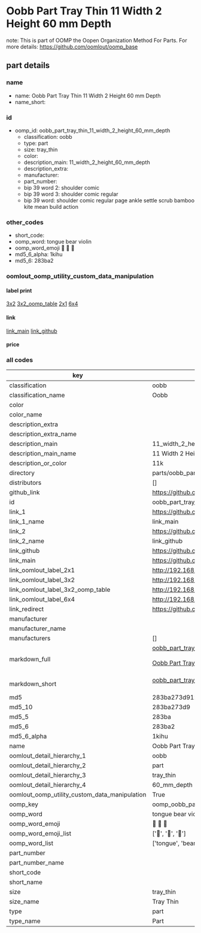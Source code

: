 # Oobb Part Tray Thin 11 Width 2 Height 60 mm Depth  

note: This is part of OOMP the Oopen Organization Method For Parts. For more details: https://github.com/oomlout/oomp_base

##  part details
  







### name
* name: Oobb Part Tray Thin 11 Width 2 Height 60 mm Depth
* name_short: 
### id
* oomp_id: oobb_part_tray_thin_11_width_2_height_60_mm_depth
  * classification: oobb
  * type: part
  * size: tray_thin
  * color: 
  * description_main: 11_width_2_height_60_mm_depth
  * description_extra: 
  * manufacturer: 
  * part_number: 
  * bip 39 word 2: shoulder comic
  * bip 39 word 3: shoulder comic regular
  * bip 39 word: shoulder comic regular page ankle settle scrub bamboo kite mean build action

### other_codes
* short_code: 
* oomp_word: tongue bear violin
* oomp_word_emoji :tongue: :bear: :violin:
* md5_6_alpha: 1kihu
* md5_6: 283ba2






### oomlout_oomp_utility_custom_data_manipulation
#### label print
[3x2](http://192.168.1.245:1112/?label=oomp%201kihu)
[3x2_oomp_table](http://192.168.1.108:1112/?label=oomp%201kihu)
[2x1](http://192.168.1.242:1112/?label=oomp%201kihu)
[6x4](http://192.168.1.55:1112/?label=oomp%201kihu)    

#### link

[link_main](https://github.com/oomlout/oomlout_oomp_version_1_messy/tree/main/parts/oobb_part_tray_thin_11_width_2_height_60_mm_depth) [link_github](https://github.com/oomlout/oomlout_oomp_version_1_messy/tree/main/parts/oobb_part_tray_thin_11_width_2_height_60_mm_depth)                             

#### price







### all codes 
| key | value |  
| --- | --- |  
| classification | oobb |  
| classification_name | Oobb |  
| color |  |  
| color_name |  |  
| description_extra |  |  
| description_extra_name |  |  
| description_main | 11_width_2_height_60_mm_depth |  
| description_main_name | 11 Width 2 Height 60 mm Depth |  
| description_or_color | 11k |  
| directory | parts/oobb_part_tray_thin_11_width_2_height_60_mm_depth |  
| distributors | [] |  
| github_link | https://github.com/oomlout/oomlout_oomp_part_src/tree/main/parts/oobb_part_tray_thin_11_width_2_height_60_mm_depth |  
| id | oobb_part_tray_thin_11_width_2_height_60_mm_depth |  
| link_1 | https://github.com/oomlout/oomlout_oomp_version_1_messy/tree/main/parts/oobb_part_tray_thin_11_width_2_height_60_mm_depth |  
| link_1_name | link_main |  
| link_2 | https://github.com/oomlout/oomlout_oomp_version_1_messy/tree/main/parts/oobb_part_tray_thin_11_width_2_height_60_mm_depth |  
| link_2_name | link_github |  
| link_github | https://github.com/oomlout/oomlout_oomp_version_1_messy/tree/main/parts/oobb_part_tray_thin_11_width_2_height_60_mm_depth |  
| link_main | https://github.com/oomlout/oomlout_oomp_version_1_messy/tree/main/parts/oobb_part_tray_thin_11_width_2_height_60_mm_depth |  
| link_oomlout_label_2x1 | http://192.168.1.242:1112/?label=oomp%201kihu |  
| link_oomlout_label_3x2 | http://192.168.1.245:1112/?label=oomp%201kihu |  
| link_oomlout_label_3x2_oomp_table | http://192.168.1.108:1112/?label=oomp%201kihu |  
| link_oomlout_label_6x4 | http://192.168.1.55:1112/?label=oomp%201kihu |  
| link_redirect | https://github.com/oomlout/oomlout_oomp_version_1_messy/tree/main/parts/oobb_part_tray_thin_11_width_2_height_60_mm_depth |  
| manufacturer |  |  
| manufacturer_name |  |  
| manufacturers | [] |  
| markdown_full | [oobb_part_tray_thin_11_width_2_height_60_mm_depth](none)<br>[](none)<br>[Oobb Part Tray Thin 11 Width 2 Height 60 Mm Depth](none)<br><br> |  
| markdown_short | [oobb_part_tray_thin_11_width_2_height_60_mm_depth](none)<br><br> |  
| md5 | 283ba273d912183b118499ef698b9637 |  
| md5_10 | 283ba273d9 |  
| md5_5 | 283ba |  
| md5_6 | 283ba2 |  
| md5_6_alpha | 1kihu |  
| name | Oobb Part Tray Thin 11 Width 2 Height 60 mm Depth |  
| oomlout_detail_hierarchy_1 | oobb |  
| oomlout_detail_hierarchy_2 | part |  
| oomlout_detail_hierarchy_3 | tray_thin |  
| oomlout_detail_hierarchy_4 | 60_mm_depth |  
| oomlout_oomp_utility_custom_data_manipulation | True |  
| oomp_key | oomp_oobb_part_tray_thin_11_width_2_height_60_mm_depth |  
| oomp_word | tongue bear violin |  
| oomp_word_emoji | :tongue: :bear: :violin: |  
| oomp_word_emoji_list | [':tongue:', ':bear:', ':violin:'] |  
| oomp_word_list | ['tongue', 'bear', 'violin'] |  
| part_number |  |  
| part_number_name |  |  
| short_code |  |  
| short_name |  |  
| size | tray_thin |  
| size_name | Tray Thin |  
| type | part |  
| type_name | Part |  
